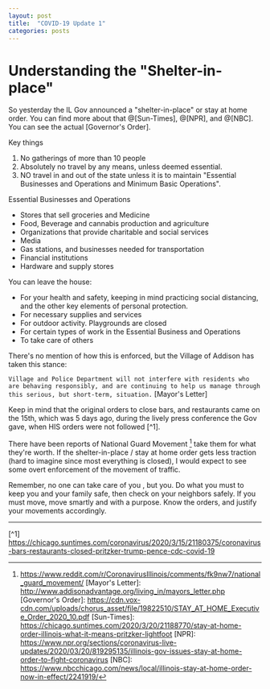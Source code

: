 ```yaml
---
layout: post
title:  "COVID-19 Update 1"
categories: posts
---
```

# Understanding the "Shelter-in-place"

So yesterday the IL Gov announced a "shelter-in-place" or stay at home order.  You can find more about that @[Sun-Times], @[NPR], and @[NBC].  You can see the actual [Governor's Order].

Key things

1. No gatherings of more than 10 people
2. Absolutely no travel by any means, unless deemed essential.  
3. NO travel in and out of the state unless it is to maintain "Essential Businesses and Operations and Minimum Basic Operations".

Essential Businesses and Operations

- Stores that sell groceries and Medicine
- Food, Beverage and cannabis production and agriculture
- Organizations that provide charitable and social services
- Media
- Gas stations, and businesses needed for transportation
- Financial institutions
- Hardware and supply stores

You can leave the house:

- For your health and safety, keeping in mind practicing social distancing, and the other key elements of personal protection.
- For necessary supplies and services
- For outdoor activity.  Playgrounds are closed
- For certain types of work in the Essential Business and Operations
- To take care of others

There's no mention of how this is enforced, but the Village of Addison has taken this stance:

`Village and Police Department will not interfere with residents who are behaving responsibly, and are continuing to help us manage through this serious, but short-term, situation.` [Mayor's Letter]

Keep in mind that the original orders to close bars, and restaurants came on the 15th, which was 5 days ago, during the lively press conference the Gov gave, when HIS orders were not followed [^1].  

There have been reports of National Guard Movement [^2] take them for what they're worth.  If the shelter-in-place / stay at home order gets less traction (hard to imagine since most everything is closed), I would expect to see some overt enforcement of the movement of traffic.  

Remember, no one can take care of you , but you.  Do what you must to keep you and your family safe, then check on your neighbors safely.  If you must move, move smartly and with a purpose.  Know the orders, and justify your movements accordingly.

***

[^1] https://chicago.suntimes.com/coronavirus/2020/3/15/21180375/coronavirus-bars-restaurants-closed-pritzker-trump-pence-cdc-covid-19
[^2]:https://www.reddit.com/r/CoronavirusIllinois/comments/fk9nw7/national_guard_movement/
[Mayor's Letter]: http://www.addisonadvantage.org/living_in/mayors_letter.php
[Governor's Order]: https://cdn.vox-cdn.com/uploads/chorus_asset/file/19822510/STAY_AT_HOME_Executive_Order_2020_10.pdf
[Sun-Times]: https://chicago.suntimes.com/2020/3/20/21188770/stay-at-home-order-illinois-what-it-means-pritzker-lightfoot
[NPR]: https://www.npr.org/sections/coronavirus-live-updates/2020/03/20/819295135/illinois-gov-issues-stay-at-home-order-to-fight-coronavirus
[NBC]: https://www.nbcchicago.com/news/local/illinois-stay-at-home-order-now-in-effect/2241919/